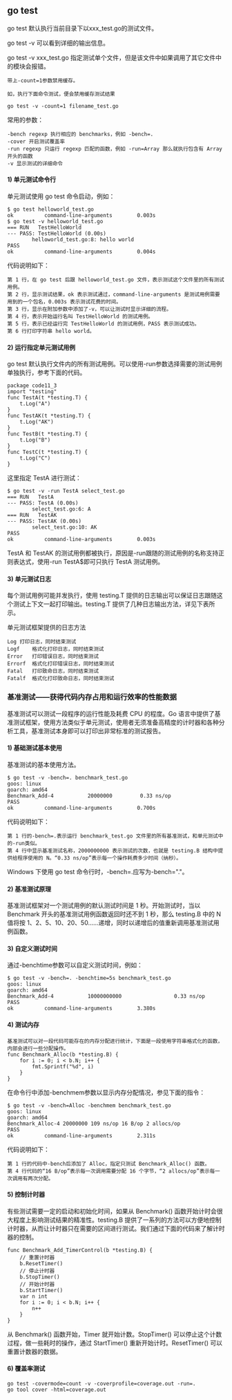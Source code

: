 ## go test

go test 默认执行当前目录下以xxx_test.go的测试文件。

go test -v 可以看到详细的输出信息。

go test -v xxx_test.go 指定测试单个文件，但是该文件中如果调用了其它文件中的模块会报错。


```
带上-count=1参数禁用缓存。

如，执行下面命令测试，便会禁用缓存测试结果

go test -v -count=1 filename_test.go
```

常用的参数：
```
-bench regexp 执行相应的 benchmarks，例如 -bench=.
-cover 开启测试覆盖率
-run regexp 只运行 regexp 匹配的函数，例如 -run=Array 那么就执行包含有 Array 开头的函数
-v 显示测试的详细命令
```

#### 1) 单元测试命令行

单元测试使用 go test 命令启动，例如：

```
$ go test helloworld_test.go
ok          command-line-arguments        0.003s
$ go test -v helloworld_test.go
=== RUN   TestHelloWorld
--- PASS: TestHelloWorld (0.00s)
        helloworld_test.go:8: hello world
PASS
ok          command-line-arguments        0.004s
```
代码说明如下：
```
第 1 行，在 go test 后跟 helloworld_test.go 文件，表示测试这个文件里的所有测试用例。
第 2 行，显示测试结果，ok 表示测试通过，command-line-arguments 是测试用例需要用到的一个包名，0.003s 表示测试花费的时间。
第 3 行，显示在附加参数中添加了-v，可以让测试时显示详细的流程。
第 4 行，表示开始运行名叫 TestHelloWorld 的测试用例。
第 5 行，表示已经运行完 TestHelloWorld 的测试用例，PASS 表示测试成功。
第 6 行打印字符串 hello world。
```

#### 2) 运行指定单元测试用例

go test 默认执行文件内的所有测试用例。可以使用-run参数选择需要的测试用例单独执行，参考下面的代码。

```
package code11_3
import "testing"
func TestA(t *testing.T) {
    t.Log("A")
}
func TestAK(t *testing.T) {
    t.Log("AK")
}
func TestB(t *testing.T) {
    t.Log("B")
}
func TestC(t *testing.T) {
    t.Log("C")
}
```
这里指定 TestA 进行测试：
```
$ go test -v -run TestA select_test.go
=== RUN   TestA
--- PASS: TestA (0.00s)
        select_test.go:6: A
=== RUN   TestAK
--- PASS: TestAK (0.00s)
        select_test.go:10: AK
PASS
ok          command-line-arguments        0.003s
```
TestA 和 TestAK 的测试用例都被执行，原因是-run跟随的测试用例的名称支持正则表达式，使用-run TestA$即可只执行 TestA 测试用例。

#### 3) 单元测试日志

每个测试用例可能并发执行，使用 testing.T 提供的日志输出可以保证日志跟随这个测试上下文一起打印输出。testing.T 提供了几种日志输出方法，详见下表所示。

单元测试框架提供的日志方法
```
Log 打印日志，同时结束测试
Logf	格式化打印日志，同时结束测试
Error	打印错误日志，同时结束测试
Errorf	格式化打印错误日志，同时结束测试
Fatal	打印致命日志，同时结束测试
Fatalf	格式化打印致命日志，同时结束测试
```

### 基准测试——获得代码内存占用和运行效率的性能数据

基准测试可以测试一段程序的运行性能及耗费 CPU 的程度。Go 语言中提供了基准测试框架，使用方法类似于单元测试，使用者无须准备高精度的计时器和各种分析工具，基准测试本身即可以打印出非常标准的测试报告。
#### 1) 基础测试基本使用

基准测试的基本使用方法。
```
$ go test -v -bench=. benchmark_test.go
goos: linux
goarch: amd64
Benchmark_Add-4           20000000         0.33 ns/op
PASS
ok          command-line-arguments        0.700s
```
代码说明如下：
```
第 1 行的-bench=.表示运行 benchmark_test.go 文件里的所有基准测试，和单元测试中的-run类似。
第 4 行中显示基准测试名称，2000000000 表示测试的次数，也就是 testing.B 结构中提供给程序使用的 N。“0.33 ns/op”表示每一个操作耗费多少时间（纳秒）。
```
Windows 下使用 go test 命令行时，-bench=.应写为-bench="."。
#### 2) 基准测试原理

基准测试框架对一个测试用例的默认测试时间是 1 秒。开始测试时，当以 Benchmark 开头的基准测试用例函数返回时还不到 1 秒，那么 testing.B 中的 N 值将按 1、2、5、10、20、50……递增，同时以递增后的值重新调用基准测试用例函数。

#### 3) 自定义测试时间

通过-benchtime参数可以自定义测试时间，例如：
```
$ go test -v -bench=. -benchtime=5s benchmark_test.go
goos: linux
goarch: amd64
Benchmark_Add-4           10000000000                 0.33 ns/op
PASS
ok          command-line-arguments        3.380s
```

#### 4) 测试内存

```
基准测试可以对一段代码可能存在的内存分配进行统计，下面是一段使用字符串格式化的函数，内部会进行一些分配操作。
func Benchmark_Alloc(b *testing.B) {
    for i := 0; i < b.N; i++ {
        fmt.Sprintf("%d", i)
    }
}
```
在命令行中添加-benchmem参数以显示内存分配情况，参见下面的指令：
```
$ go test -v -bench=Alloc -benchmem benchmark_test.go
goos: linux
goarch: amd64
Benchmark_Alloc-4 20000000 109 ns/op 16 B/op 2 allocs/op
PASS
ok          command-line-arguments        2.311s
```
代码说明如下：
```
第 1 行的代码中-bench后添加了 Alloc，指定只测试 Benchmark_Alloc() 函数。
第 4 行代码的“16 B/op”表示每一次调用需要分配 16 个字节，“2 allocs/op”表示每一次调用有两次分配。
```

#### 5) 控制计时器

有些测试需要一定的启动和初始化时间，如果从 Benchmark() 函数开始计时会很大程度上影响测试结果的精准性。testing.B 提供了一系列的方法可以方便地控制计时器，从而让计时器只在需要的区间进行测试。我们通过下面的代码来了解计时器的控制。
```
func Benchmark_Add_TimerControl(b *testing.B) {
    // 重置计时器
    b.ResetTimer()
    // 停止计时器
    b.StopTimer()
    // 开始计时器
    b.StartTimer()
    var n int
    for i := 0; i < b.N; i++ {
        n++
    }
}
```
从 Benchmark() 函数开始，Timer 就开始计数。StopTimer() 可以停止这个计数过程，做一些耗时的操作，通过 StartTimer() 重新开始计时。ResetTimer() 可以重置计数器的数据。

#### 6) 覆盖率测试

```
go test -covermode=count -v -coverprofile=coverage.out -run=.
go tool cover -html=coverage.out
```